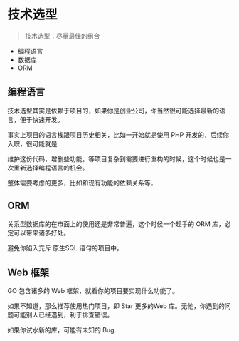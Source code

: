 # 技术选型

> 技术选型：尽量最佳的组合

- 编程语言
- 数据库
- ORM



## 编程语言

技术选型其实是依赖于项目的，如果你是创业公司，你当然很可能选择最新的语言，便于快速开发。

事实上项目的语言栈跟项目历史相关，比如一开始就是使用 PHP 开发的，后续你入职，很可能就是

维护这份代码，增删些功能。等项目复杂到需要进行重构的时候，这个时候也是一次重新选择编程语言的机会。

整体需要考虑的更多，比如和现有功能的依赖关系等。



## ORM

关系型数据库的在市面上的使用还是非常普遍，这个时候一个趁手的 ORM 库，必定可以带来诸多好处。

避免你陷入充斥 原生SQL 语句的项目中。


## Web 框架

GO 包含诸多的 Web 框架，就看你的项目要实现什么功能了。

如果不知道，那么推荐使用热门项目，即 Star 更多的Web 库。无他，你遇到的问题可能别人已经遇到，利于排查错误。

如果你试水新的库，可能有未知的 Bug.



